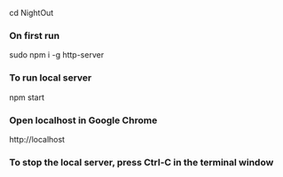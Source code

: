 cd NightOut

### On first run
sudo npm i -g http-server

### To run local server
npm start

### Open localhost in Google Chrome
http://localhost

### To stop the local server, press Ctrl-C in the terminal window
